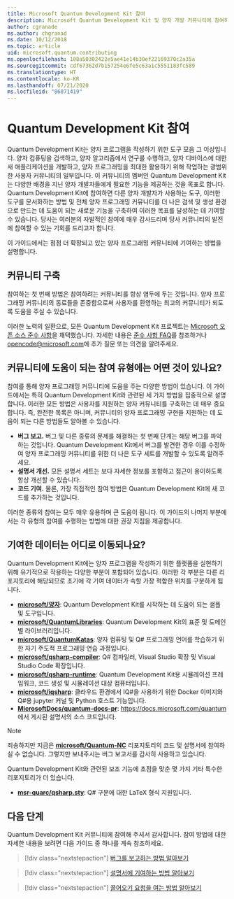 ```yaml
---
title: Microsoft Quantum Development Kit 참여
description: Microsoft Quantum Development Kit 및 양자 개발 커뮤니티에 참여하는 방법을 알아봅니다.
author: cgranade
ms.author: chgranad
ms.date: 10/12/2018
ms.topic: article
uid: microsoft.quantum.contributing
ms.openlocfilehash: 108a50302422e5ae41e14b30ef22169370c2a35a
ms.sourcegitcommit: cdf67362d7b157254e6fe5c63a1c5551183fc589
ms.translationtype: HT
ms.contentlocale: ko-KR
ms.lasthandoff: 07/21/2020
ms.locfileid: "86871419"
---
```

# <a name="contributing-to-the-quantum-development-kit"></a>Quantum Development Kit 참여

Quantum Development Kit는 양자 프로그램을 작성하기 위한 도구 모음 그 이상입니다.
양자 컴퓨팅을 검색하고, 양자 알고리즘에서 연구를 수행하고, 양자 디바이스에 대한 새 애플리케이션을 개발하고, 양자 프로그래밍을 최대한 활용하기 위해 작업하는 광범위한 사용자 커뮤니티의 일부입니다.
이 커뮤니티의 멤버인 Quantum Development Kit는 다양한 배경을 지닌 양자 개발자들에게 필요한 기능을 제공하는 것을 목표로 합니다.
Quantum Development Kit에 참여하면 다른 양자 개발자가 사용하는 도구, 이러한 도구를 문서화하는 방법 및 전체 양자 프로그래밍 커뮤니티를 더 나은 검색 및 생성 환경으로 만드는 데 도움이 되는 새로운 기능을 구축하여 이러한 목표를 달성하는 데 기여할 수 있습니다.
당사는 여러분의 자발적인 참여에 매우 감사드리며 당사 커뮤니티의 발전에 참여할 수 있는 기회를 드리고자 합니다.

이 가이드에서는 점점 더 확장되고 있는 양자 프로그래밍 커뮤니티에 기여하는 방법을 설명합니다.

## <a name="building-community"></a>커뮤니티 구축

참여하는 첫 번째 방법은 참여하려는 커뮤니티를 항상 염두에 두는 것입니다.
양자 프로그래밍 커뮤니티의 동료들을 존중함으로써 사용자를 환영하는 최고의 커뮤니티가 되도록 도움을 주실 수 있습니다.

이러한 노력의 일환으로, 모든 Quantum Development Kit 프로젝트는 [Microsoft 오픈 소스 준수 사항](https://opensource.microsoft.com/codeofconduct/)을 채택했습니다.
자세한 내용은 [준수 사항 FAQ](https://opensource.microsoft.com/codeofconduct/faq/)를 참조하거나 [opencode@microsoft.com](mailto:opencode@microsoft.com)에 추가 질문 또는 의견을 알려주세요.

## <a name="what-kinds-of-contributions-help-the-community"></a>커뮤니티에 도움이 되는 참여 유형에는 어떤 것이 있나요?

참여를 통해 양자 프로그래밍 커뮤니티에 도움을 주는 다양한 방법이 있습니다.
이 가이드에서는 특히 Quantum Development Kit와 관련된 세 가지 방법을 집중적으로 설명합니다.
이러한 모든 방법은 사용자를 지원하는 양자 커뮤니티를 구축하는 데 매우 중요합니다.
즉, 완전한 목록은 아니며, 커뮤니티의 양자 프로그래밍 구현을 지원하는 데 도움이 되는 다른 방법들도 알아볼 수 있습니다.

- **버그 보고.** 버그 및 다른 종류의 문제를 해결하는 첫 번째 단계는 해당 버그를 파악하는 것입니다. Quantum Development Kit에서 버그를 발견한 경우 이를 수정하여 양자 프로그래밍 커뮤니티를 위한 더 나은 도구 세트를 개발할 수 있도록 알려주세요.
- **설명서 개선.** 모든 설명서 세트는 보다 자세한 정보를 포함하고 접근이 용이하도록 항상 개선할 수 있습니다.
- **코드 기여.** 물론, 가장 직접적인 참여 방법은 Quantum Development Kit에 새 코드를 추가하는 것입니다.

이러한 종류의 참여는 모두 매우 유용하며 큰 도움이 됩니다.
이 가이드의 나머지 부분에서는 각 유형의 참여를 수행하는 방법에 대한 권장 지침을 제공합니다.

## <a name="where-do-contributions-go"></a>기여한 데이터는 어디로 이동되나요?

Quantum Development Kit에는 양자 프로그램을 작성하기 위한 플랫폼을 실현하기 위해 유기적으로 작용하는 다양한 부분이 포함되어 있습니다.
이러한 각 부분은 다른 리포지토리에 해당되므로 초기에 각 기여 데이터가 속할 가장 적합한 위치를 구분하게 됩니다.

- [**microsoft/양자**](https://github.com/Microsoft/Quantum): Quantum Development Kit를 시작하는 데 도움이 되는 샘플 및 도구입니다.
- [**microsoft/QuantumLibraries**](https://github.com/Microsoft/QuantumLibraries): Quantum Development Kit의 표준 및 도메인별 라이브러리입니다.
- [**microsoft/QuantumKatas**](https://github.com/Microsoft/QuantumKatas): 양자 컴퓨팅 및 Q# 프로그래밍 언어를 학습하기 위한 자기 주도적 프로그래밍 연습 과정입니다.
- [**microsoft/qsharp-compiler**](https://github.com/microsoft/qsharp-compiler): Q# 컴파일러, Visual Studio 확장 및 Visual Studio Code 확장입니다.
- [**microsoft/qsharp-runtime**](https://github.com/microsoft/qsharp-runtime): Quantum Development Kit용 시뮬레이션 프레임워크, 코드 생성 및 시뮬레이션 대상 컴퓨터입니다.
- [**microsoft/iqsharp**](https://github.com/microsoft/iqsharp): 클라우드 환경에서 IQ#을 사용하기 위한 Docker 이미지와 Q#용 jupyter 커널 및 Python 호스트 기능입니다.
- [**MicrosoftDocs/quantum-docs-pr**](https://github.com/MicrosoftDocs/quantum-docs-pr): https://docs.microsoft.com/quantum 에서 게시된 설명서의 소스 코드입니다.

> [!NOTE]
> 죄송하지만 지금은 [**microsoft/Quantum-NC**](https://github.com/microsoft/Quantum-NC) 리포지토리의 코드 및 설명서에 참여하실 수 없습니다. 그렇지만 보내주시는 버그 보고서를 감사히 사용하고 있습니다.

Quantum Development Kit와 관련된 보조 기능에 초점을 맞춘 몇 가지 기타 특수한 리포지토리가 더 있습니다.

- [**msr-quarc/qsharp.sty**](https://github.com/msr-quarc/qsharp.sty): Q# 구문에 대한 LaTeX 형식 지원입니다.

## <a name="next-steps"></a>다음 단계

Quantum Development Kit 커뮤니티에 참여해 주셔서 감사합니다.
참여 방법에 대한 자세한 내용을 보려면 다음 가이드 중 하나를 계속 참조하세요.

> [!div class="nextstepaction"]
> [버그를 보고하는 방법 알아보기](xref:microsoft.quantum.contributing.reporting)

> [!div class="nextstepaction"]
> [설명서에 기여하는 방법 알아보기](xref:microsoft.quantum.contributing.docs)

> [!div class="nextstepaction"]
> [끌어오기 요청을 여는 방법 알아보기](xref:microsoft.quantum.contributing.pulls)
